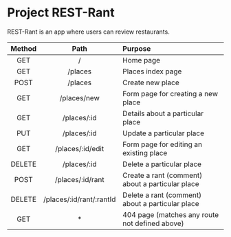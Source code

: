 # **Project REST-Rant**

REST-Rant is an app where users can review restaurants.

| Method |           Path           | Purpose                                          |
| :----: | :----------------------: | :----------------------------------------------- |
|  GET   |            /             | Home page                                        |
|  GET   |         /places          | Places index page                                |
|  POST  |         /places          | Create new place                                 |
|  GET   |       /places/new        | Form page for creating a new place               |
|  GET   |       /places/:id        | Details about a particular place                 |
|  PUT   |       /places/:id        | Update a particular place                        |
|  GET   |     /places/:id/edit     | Form page for editing an existing place          |
| DELETE |       /places/:id        | Delete a particular place                        |
|  POST  |     /places/:id/rant     | Create a rant (comment) about a particular place |
| DELETE | /places/:id/rant/:rantId | Delete a rant (comment) about a particular place |
|  GET   |            *            | 404 page (matches any route not defined above)    |
